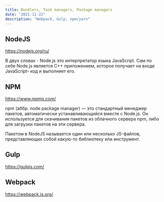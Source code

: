 ```yaml
---
title: Bundlers, Task managers, Package managers
date: "2021-11-22"
description: "Webpack, Gulp, npm/yarn"
---
```


## NodeJS

https://nodejs.org/ru/

В двух словах - Node.js это интерпретатор языка JavaScript. Сам по себе
Node.js является C++ приложением, которое получает на входе JavaScript-
код и выполняет его.

## NPM

https://www.npmjs.com/

npm (аббр. node package manager) — это стандартный менеджер пакетов, автоматически 
устанавливающийся вместе с Node.js. Он используется для скачивания пакетов из 
облачного сервера npm, либо для загрузки пакетов на эти сервера.

Пакетом в NodeJS называется один или несколько JS-файлов, представляющих собой 
какую-то библиотеку или инструмент.

## Gulp

https://gulpjs.com/

## Webpack

https://webpack.js.org/
